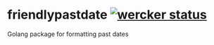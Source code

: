 friendlypastdate [![wercker status](https://app.wercker.com/status/0c715b424e4da645847dcfe2dbcd8ea2/s/ "wercker status")](https://app.wercker.com/project/bykey/0c715b424e4da645847dcfe2dbcd8ea2)
================

Golang package for formatting past dates
